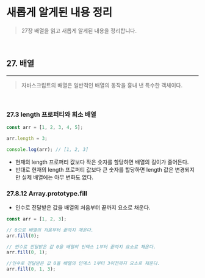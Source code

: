 # 새롭게 알게된 내용 정리

> 27장 배열을 읽고 새롭게 알게된 내용을 정리합니다.

<br>

## 27. 배열

<hr>

> 자바스크립트의 배열은 일반적인 배열의 동작을 흉내 낸 특수한 객체이다.

<br>

### 27.3 length 프로퍼티와 희소 배열

```js
const arr = [1, 2, 3, 4, 5];

arr.length = 3;

console.log(arr); // [1, 2, 3]
```

- 현재의 length 프로퍼티 값보다 작은 숫자를 할당하면 배열의 길이가 줄어든다.
- 반대로 현재의 length 프로퍼티 값보다 큰 숫자를 할당하면 length 값은 변경되지만 실제 배열에는 아무 변화도 없다.

### 27.8.12 Array.prototype.fill

- 인수로 전달받은 값을 배열의 처음부터 끝까지 요소로 채운다.

```js
const arr = [1, 2, 3];

// 0으로 배열의 처음부터 끝까지 채운다.
arr.fill(0);

// 인수로 전달받은 값 0을 배열의 인덱스 1부터 끝까지 요소로 채운다.
arr.fill(0, 1);

//인수로 전달받은 값 0을 배열의 인덱스 1부터 3이전까지 요소로 채운다.
arr.fill(0, 1, 3);
```
